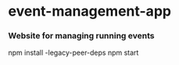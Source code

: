 # event-management-app
### Website for managing running events

npm install -legacy-peer-deps
npm start
